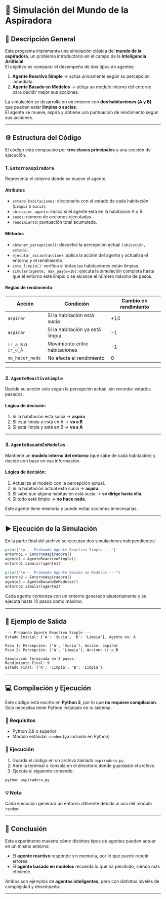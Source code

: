 # 🧹 Simulación del Mundo de la Aspiradora

## 📘 Descripción General

Este programa implementa una simulación clásica del **mundo de la aspiradora**, un problema introductorio en el campo de la **Inteligencia Artificial**.  
El objetivo es comparar el desempeño de dos tipos de agentes:

1. **Agente Reactivo Simple** → actúa únicamente según su percepción inmediata.  
2. **Agente Basado en Modelos** → utiliza un modelo interno del entorno para decidir mejor sus acciones.

La simulación se desarrolla en un entorno con **dos habitaciones (A y B)**, que pueden estar **limpias o sucias**.  
El agente se mueve, aspira y obtiene una puntuación de rendimiento según sus acciones.

---

## ⚙️ Estructura del Código

El código está compuesto por **tres clases principales** y una sección de ejecución.

### 1. `EntornoAspiradora`
Representa el entorno donde se mueve el agente.

#### Atributos
- `estado_habitaciones`: diccionario con el estado de cada habitación (`Limpia` o `Sucia`).
- `ubicacion_agente`: indica si el agente está en la habitación A o B.
- `pasos`: número de acciones ejecutadas.
- `rendimiento`: puntuación total acumulada.

#### Métodos
- `obtener_percepcion()`: devuelve la percepción actual `(ubicación, estado)`.
- `ejecutar_accion(accion)`: aplica la acción del agente y actualiza el entorno y el rendimiento.
- `esta_limpio()`: verifica si todas las habitaciones están limpias.
- `simular(agente, max_pasos=10)`: ejecuta la simulación completa hasta que el entorno esté limpio o se alcance el número máximo de pasos.

#### Reglas de rendimiento
| Acción | Condición | Cambio en rendimiento |
|--------|------------|-----------------------|
| `aspirar` | Si la habitación está sucia | +10 |
| `aspirar` | Si la habitación ya está limpia | -1 |
| `ir_a_B` o `ir_a_A` | Movimiento entre habitaciones | -1 |
| `no_hacer_nada` | No afecta el rendimiento | 0 |

---

### 2. `AgenteReactivoSimple`
Decide su acción solo según la percepción actual, sin recordar estados pasados.

#### Lógica de decisión:
1. Si la habitación está sucia → **aspira**  
2. Si está limpia y está en A → **va a B**  
3. Si está limpia y está en B → **va a A**

---

### 3. `AgenteBasadoEnModelos`
Mantiene un **modelo interno del entorno** (qué sabe de cada habitación) y decide con base en esa información.

#### Lógica de decisión:
1. Actualiza el modelo con la percepción actual.  
2. Si la habitación actual está sucia → **aspira**.  
3. Si sabe que alguna habitación está sucia → **se dirige hacia ella**.  
4. Si todo está limpio → **no hace nada**.  

Este agente tiene memoria y puede evitar acciones innecesarias.

---

## ▶️ Ejecución de la Simulación

En la parte final del archivo se ejecutan dos simulaciones independientes:

```python
print("\n--- Probando Agente Reactivo Simple ---")
entorno1 = EntornoAspiradora()
agente1 = AgenteReactivoSimple()
entorno1.simular(agente1)

print("\n--- Probando Agente Basado en Modelos ---")
entorno2 = EntornoAspiradora()
agente2 = AgenteBasadoEnModelos()
entorno2.simular(agente2)
```

Cada agente comienza con un entorno generado aleatoriamente y se ejecuta hasta 10 pasos como máximo.

---

## 🧩 Ejemplo de Salida

```text
--- Probando Agente Reactivo Simple ---
Estado Inicial: {'A': 'Sucia', 'B': 'Limpia'}, Agente en: A

Paso 1: Percepción: ('A', 'Sucia'), Acción: aspirar
Paso 2: Percepción: ('A', 'Limpia'), Acción: ir_a_B

Simulación terminada en 2 pasos.
Rendimiento Final: 9
Estado Final: {'A': 'Limpia', 'B': 'Limpia'}
```

---

## 💻 Compilación y Ejecución

Este código está escrito en **Python 3**, por lo que **no requiere compilación**.  
Solo necesitas tener Python instalado en tu sistema.

### 🔧 Requisitos
- Python 3.8 o superior
- Módulo estándar `random` (ya incluido en Python)

### 🚀 Ejecución
1. Guarda el código en un archivo llamado `aspiradora.py`.
2. Abre la terminal o consola en el directorio donde guardaste el archivo.
3. Ejecuta el siguiente comando:

```bash
python aspiradora.py
```

### 💡 Nota
Cada ejecución generará un entorno diferente debido al uso del módulo `random`.

---

## 🧠 Conclusión

Este experimento muestra cómo distintos tipos de agentes pueden actuar en un mismo entorno:
- El **agente reactivo** responde sin memoria, por lo que puede repetir errores.
- El **agente basado en modelos** recuerda lo que ha percibido, siendo más eficiente.

Ambos son ejemplos de **agentes inteligentes**, pero con distintos niveles de complejidad y desempeño.

---
